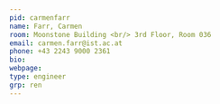 ```yaml
---
pid: carmenfarr
name: Farr, Carmen
room: Moonstone Building <br/> 3rd Floor, Room 036
email: carmen.farr@ist.ac.at
phone: +43 2243 9000 2361
bio: 
webpage: 
type: engineer
grp: ren
---
```

